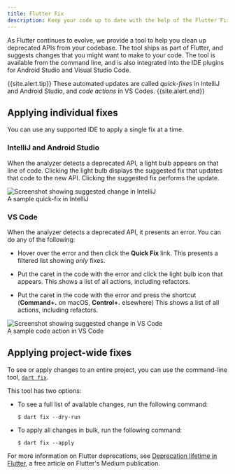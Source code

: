 ```yaml
---
title: Flutter Fix
description: Keep your code up to date with the help of the Flutter Fix feature.
---
```


As Flutter continues to evolve, we provide a tool to help you clean up
deprecated APIs from your codebase. The tool ships as part of Flutter, and
suggests changes that you might want to make to your code. The tool is available
from the command line, and is also integrated into the IDE plugins for Android
Studio and Visual Studio Code. 

{{site.alert.tip}}
  These automated updates are called _quick-fixes_ in IntelliJ and Android
  Studio, and _code actions_ in VS Codes.
{{site.alert.end}}


## Applying individual fixes

You can use any supported IDE
to apply a single fix at a time.

### IntelliJ and Android Studio

When the analyzer detects a deprecated API,
a light bulb appears on that line of code.
Clicking the light bulb displays the suggested fix
that updates that code to the new API.
Clicking the suggested fix performs the update.

![Screenshot showing suggested change in IntelliJ]({{site.url}}/assets/images/docs/development/tools/flutter-fix-suggestion-intellij.png)<br>
A sample quick-fix in IntelliJ

### VS Code

When the analyzer detects a deprecated API,
it presents an error.
You can do any of the following:

* Hover over the error and then click the
  **Quick Fix** link.
  This presents a filtered list showing
  _only_ fixes.

* Put the caret in the code with the error and click
  the light bulb icon that appears.
  This shows a list of all actions, including
  refactors.

* Put the caret in the code with the error and
  press the shortcut
  (**Command+.** on macOS, **Control+.** elsewhere)
  This shows a list of all actions, including
  refactors.

![Screenshot showing suggested change in VS Code]({{site.url}}/assets/images/docs/development/tools/flutter-fix-suggestion-vscode.png)<br>
A sample code action in VS Code

## Applying project-wide fixes

To see or apply changes to an entire project,
you can use the command-line tool, [`dart fix`][].

This tool has two options:

* To see a full list of available changes, run
  the following command:

  ```terminal
  $ dart fix --dry-run
  ```

* To apply all changes in bulk, run the
  following command:

  ```terminal
  $ dart fix --apply
  ```

For more information on Flutter deprecations, see
[Deprecation lifetime in Flutter][], a free article
on Flutter's Medium publication.


[Deprecation lifetime in Flutter]: {{site.flutter-medium}}/deprecation-lifetime-in-flutter-e4d76ee738ad
[`dart fix`]: {{site.dart-site}}/tools/dart-fix
